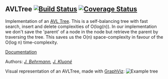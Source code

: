 ## AVLTree [![Build Status](https://travis-ci.org/ob-algdati-ws17/blatt-7-aufgabe-1-p-p.svg?branch=master)](https://travis-ci.org/ob-algdati-ws17/blatt-7-aufgabe-1-p-p) [![Coverage Status](https://coveralls.io/repos/github/ob-algdati-ws17/blatt-7-aufgabe-1-p-p/badge.svg?branch=master)](https://coveralls.io/github/ob-algdati-ws17/blatt-7-aufgabe-1-p-p?branch=master)
Implementation of an [AVL Tree](https://en.wikipedia.org/wiki/AVL_tree). This is a self-balancing tree with fast search, insert and delete complexities of O(log(n)). In our implementation we don't save the 'parent' of a node in the node but retrieve the parent by traversing the tree. This saves us the O(n) space-complexity in favour of the O(log n) time-complexity.

[Documentation](https://ob-algdati-ws17.github.io/blatt-7-aufgabe-1-p-p/docs/html/)

Authors: *[J. Behrmann](https://github.com/jjxxs), [J. Kluoné](https://github.com/JustinaKluone)*

Visual representation of an AVLTree, made with [GraphViz](https://graphviz.gitlab.io/):
![Example tree](https://hobbystudent.de/img/tree.png)
